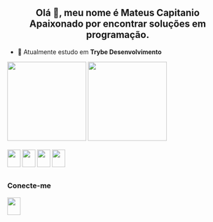 <h2 align="center">
  Olá 👋, meu nome é Mateus Capitanio
  <br>
  Apaixonado por encontrar soluções em programação.
</h2>

- 🔭 Atualmente estudo em **Trybe Desenvolvimento**

<div>
  <img height="180em" src="https://github-readme-stats.vercel.app/api?username=MateusCapitanio&show_icons=true&theme=gruvbox" />
  <img height="180em" src="https://github-readme-stats.vercel.app/api/top-langs/?username=anuraghazra&layout=compact&theme=gruvbox" />
</div>

<br>

<div>
  <img width="30" height="40" src="https://cdn.jsdelivr.net/gh/devicons/devicon/icons/html5/html5-original.svg" />
  <img width="30" height="40" src="https://cdn.jsdelivr.net/gh/devicons/devicon/icons/css3/css3-original.svg" />
  <img width="30" height="40" src="https://cdn.jsdelivr.net/gh/devicons/devicon/icons/javascript/javascript-original.svg" />
  <img width="30" height="40" src="https://cdn.jsdelivr.net/gh/devicons/devicon/icons/react/react-original.svg" />
</div>

##

<div>
  <h3>Conecte-me</h3>
  <img width="30" height="40" src="https://cdn.jsdelivr.net/gh/devicons/devicon/icons/linkedin/linkedin-original.svg" />
</div>
